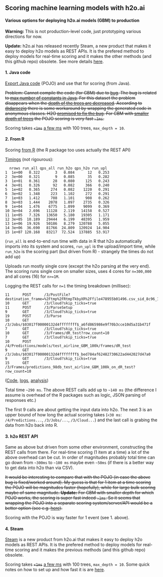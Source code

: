 
## Scoring machine learning models with h2o.ai

#### Various options for deploying h2o.ai models (GBM) to production

**Warning:** This is not production-level code, just prototyping various directions for now.

**Update:** h2o.ai has released recently Steam, a new product that makes it easy to deploy h2o 
models as REST APIs. It is the prefered method to deploy models for real-time scoring and
it makes the other methods (and this github repo) obsolete. See more details 
[here](https://github.com/szilard/h2o-scoring#4-steam).

#### 1. Java code

[Export Java code](2-pojo) (POJO) and use that for scoring (from Java).

~~Problem: Cannot compile the code (for GBM) due to [bug](https://0xdata.atlassian.net/browse/PUBDEV-1395).
The bug is related to 
[max number of constants in Java](https://stackoverflow.com/questions/11437905/java-too-many-constants-jvm-error).
For this dataset the problem disappears when the 
[depth of the trees are decreased](https://github.com/szilard/h2o-scoring/tree/master/2a-pojo-small).
According to [@daroczig](https://github.com/daroczig) 
there is some workaround by wrapping the generated code in anonymous classes.
H2O [promised to fix the bug](https://groups.google.com/forum/#!searchin/h2ostream/szilard/h2ostream/ARfrFEU1qA8/Yv5MusJLKQAJ).
For GBM with [smaller depth of trees](https://github.com/szilard/h2o-scoring/tree/master/2a-pojo-small) 
the POJO scoring is very fast `~1ms`.~~

Scoring takes ~~`<1ms`~~ [a few ms](5a-steam-timing) with 100 trees, `max_depth = 10`.


#### 2. From R

Scoring [from R](3-from_R) (the R package too uses actually the REST API)

[Timings](3-from_R/1-score.R) (not rigourous):
```
  nrows run_all qps_all run_h2o qps_h2o run_upl
1  1e+00   0.322       3   0.084      12   0.253
2  3e+00   0.321       9   0.085      35   0.282
3  1e+01   0.361      28   0.080     125   0.243
4  3e+01   0.326      92   0.082     366   0.240
5  1e+02   0.365     274   0.082    1220   0.291
6  3e+02   1.348     223   1.102     272   0.291
7  1e+03   1.412     708   1.101     908   0.262
8  3e+03   1.444    2078   1.097    2735   0.326
9  1e+04   1.476    6775   1.099    9099   0.369
10 3e+04   2.696   11128   2.119   14158   0.527
11 1e+05   7.326   13650   5.180   19305   1.171
12 3e+05  10.189   29444   6.199   48395   1.959
13 1e+06  19.926   50186   8.279  120788   5.055
14 3e+06  36.690   81766  24.809  120924  14.904
15 1e+07 120.168   83217  72.524  137885  53.917
```

(`run_all` is end-to-end run time with data in R that h2o automatically imports into its system and scores,
`run_upl` is the upload/import time, while `run_h2o` is the scoring part (but driven from R) - strangely the times do
not add up)

Uploads run mostly single core (except the h2o parsing at the very end). The scoring runs
single core on smaller sizes, uses 4 cores for `n=300,000` and all cores (16) for `n>=1M`.

Logging the REST calls for `n=1` the timing breakdown (millisec):
```
11      POST      /3/PostFile?destination_frame=%2Ftmp%2FRtmpTkbyXR%2Ffile478955b01496.csv_sid_8c96_16
10      GET       /3/Cloud?skip_ticks=true
11      POST      /3/ParseSetup
9       GET       /3/Cloud?skip_ticks=true
19      POST      /3/Parse
10      GET       /3/Jobs/$03017f00000132d4ffffffff$_a6fd865986e9f70b3cce10d5a31b471f
7       GET       /3/Cloud?skip_ticks=true
10      GET       /3/Frames/dR_test?row_count=10
7       GET       /3/Cloud?skip_ticks=true
10      POST      /4/Predictions/models/test_airline_GBM_100k/frames/dR_test
9       GET       /3/Jobs/$03017f00000132d4ffffffff$_bed784af62482730622ad442027d47a0
9       GET       /3/Cloud?skip_ticks=true
15      GET       /3/Frames/predictions_98db_test_airline_GBM_100k_on_dR_test?row_count=10
```
([Code](3-from_R/2-score-RESTcalls.R), [logs](3-from_R/log-all_incl_upload.log), 
[analysis](3-from_R/2a-score-RESTcalls_analysis.txt))

Total time `~290 ms`. The above REST calls add up to `~140 ms` (the difference I assume is overhead of the
R packages such as logic, JSON parsing of responses etc.)

The first 9 calls are about getting the input data into h2o. The next 3 is an upper bound of how 
long the actual scoring takes (`<30 ms`: `/4/Predictions...`, `/3/Jobs/...`, `/3/Cloud...`) and the
last call is grabing the data from h2o back into R.


#### 3. h2o REST API

Same as above but driven from some other environment, constructing the REST calls from there.
For real-time scoring (1 item at a time) a lot of the above overhead can be cut. In order of magnitudes
probably total time can go down from `~300ms` to `~100 ms` maybe even `~50ms` (if there is a better way
to get data into h2o than via CSV). 

~~It would be interesting to compare that with the POJO (in case the above bug is fixed/worked around).
My guess is that for 1 item at a time scoring the POJO will be magnitudes faster (hopefully),
while for large bulk scoring maybe of same magnitude. 
**Update:** For GBM with smaller depth for which POJO works, the scoring is super fast indeed
`~1ms`. So it seems that wrapping the POJO into a separate scoring system/server/API would be 
a better option (see e.g. [here](https://github.com/cardcorp/h2o-scoring-engine-base)).~~

Scoring with the POJO is way faster for 1 event (see 1. above).


#### 4. Steam

[Steam](http://www.h2o.ai/steam/) is a new product from h2o.ai that makes it easy to deploy
h2o models as REST APIs. It is the prefered method to deploy models for real-time scoring and it makes
the previous methods (and this github repo) obsolete. 

Scoring takes ~~`<1ms`~~ [a few ms](5a-steam-timing) with 100 trees, `max_depth = 10`. Some quick notes on how to set up and how fast it is
are [here](https://github.com/szilard/h2o-scoring/blob/master/5-steam/steps.txt).


